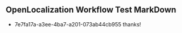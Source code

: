 ## OpenLocalization Workflow Test MarkDown
* 7e7fa17a-a3ee-4ba7-a201-073ab44cb955 thanks!

<!--HONumber=Aug16_HO3-->


